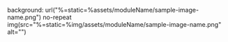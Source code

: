 background: url("%=static=%assets/moduleName/sample-image-name.png") no-repeat
img(src="%=static=%img/assets/moduleName/sample-image-name.png" alt="")
